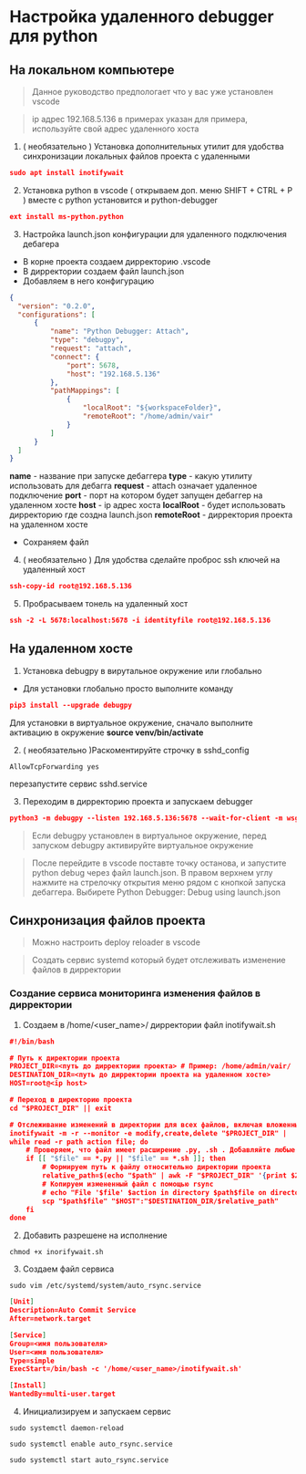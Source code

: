 # Настройка удаленного debugger для python
## На локальном компьютере

> Данное руководство предпологает что у вас уже установлен vscode

> ip адрес 192.168.5.136 в примерах указан для примера, используйте свой адрес удаленного хоста

1. ( необязательно ) Установка дополнительных утилит для удобства синхронизации локальных файлов проекта с удаленными
```json
sudo apt install inotifywait
```

2. Установка python в vscode ( открываем доп. меню SHIFT + CTRL + P ) вместе с python установится и python-debugger
```json
ext install ms-python.python
```
3. Настройка launch.json конфигурации для удаленного подключения дебагера
- В корне проекта создаем дирректорию .vscode
- В дирректории создаем файл launch.json
- Добавляем в него конфигурацию
```json
{
  "version": "0.2.0",
  "configurations": [
      {
          "name": "Python Debugger: Attach",
          "type": "debugpy",
          "request": "attach",
          "connect": {
              "port": 5678,
              "host": "192.168.5.136"
          },
          "pathMappings": [
              {
                  "localRoot": "${workspaceFolder}",
                  "remoteRoot": "/home/admin/vair"
              }
          ]
      }
  ]
}
```
__name__ - название при запуске дебаггера
__type__ - какую утилиту использовать для дебагга
__request__ - attach означает удаленное подключение
__port__ - порт на котором будет запущен дебаггер на удаленном хосте
__host__ - ip адрес хоста
__localRoot__ - будет использовать дирректорию где создна launch.json
__remoteRoot__ - дирректория проекта на удаленном хосте

- Сохраняем файл

4. ( необязательно ) Для удобства сделайте проброс ssh ключей на удаленный хост
```json
ssh-copy-id root@192.168.5.136
```

5. Пробрасываем тонель на удаленный хост
```json
ssh -2 -L 5678:localhost:5678 -i identityfile root@192.168.5.136
```

## На удаленном хосте

1. Установка debugpy в вирутальное окружение или глобально
- Для установки глобально просто выполните команду
```json
pip3 install --upgrade debugpy
```
Для установки в виртуальное окружение, сначало выполните активацию в окружение __source venv/bin/activate__

2. ( необязательно )Раскоментируйте строчку в sshd_config
```
AllowTcpForwarding yes
```
перезапустите сервис sshd.service

3. Переходим в дирректорию проекта и запускаем debugger
```json
python3 -m debugpy --listen 192.168.5.136:5678 --wait-for-client -m wsgi
```
> Если debugpy установлен в виртуальное окружение, перед запуском debugpy активируйте виртуальное окружение

> После перейдите в vscode поставте точку останова, и запустите python debug через файл launch.json. В правом верхнем углу нажмите на стрелочку открытия меню рядом с кнопкой запуска дебаггера. Выбирете Python Debugger: Debug using launch.json


## Синхронизация файлов проекта

> Можно настроить deploy reloader в vscode

> Создать сервис systemd который будет отслеживать изменение файлов в дирректории

### Создание сервиса мониторинга изменения файлов в дирректории

1. Создаем в /home/<user_name>/ дирректории файл inotifywait.sh
```json
#!/bin/bash

# Путь к директории проекта
PROJECT_DIR=<путь до дирректории проекта> # Пример: /home/admin/vair/
DESTINATION_DIR=<путь до дирректории проекта на удаленном хосте>
HOST=root@<ip host>

# Переход в директорию проекта
cd "$PROJECT_DIR" || exit

# Отслеживание изменений в директории для всех файлов, включая вложенные директории
inotifywait -m -r --monitor -e modify,create,delete "$PROJECT_DIR" |
while read -r path action file; do
    # Проверяем, что файл имеет расширение .py, .sh . Добавляйте любые файлы с нужым вам расширением
    if [[ "$file" == *.py || "$file" == *.sh ]]; then
        # Формируем путь к файлу относительно директории проекта
        relative_path=$(echo "$path" | awk -F "$PROJECT_DIR" '{print $2}')
        # Копируем измененный файл с помощью rsync
        # echo "File '$file' $action in directory $path$file on directory $DESTINATION_DIR/$relative_path"  # Выводим сообщение о действии
        scp "$path$file" "$HOST":"$DESTINATION_DIR/$relative_path"
    fi
done
```
2. Добавить разрешене на исполнение
```
chmod +x inorifywait.sh
```

3. Создаем файл сервиса
```
sudo vim /etc/systemd/system/auto_rsync.service
```

```json
[Unit]
Description=Auto Commit Service
After=network.target

[Service]
Group=<имя пользователя>
User=<имя пользователя>
Type=simple
ExecStart=/bin/bash -c '/home/<user_name>/inotifywait.sh'

[Install]
WantedBy=multi-user.target
```

4. Инициализируем и запускаем сервис
```
sudo systemctl daemon-reload
```
```
sudo systemctl enable auto_rsync.service
```
```
sudo systemctl start auto_rsync.service
```
